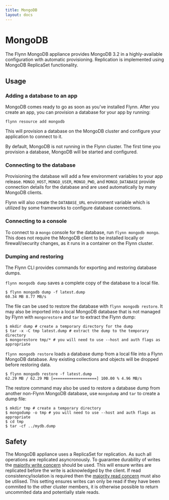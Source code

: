 ```yaml
---
title: MongoDB
layout: docs
---
```


# MongoDB

The Flynn MongoDB appliance provides MongoDB 3.2 in a highly-available
configuration with automatic provisioning.
Replication is implemented using MongoDB ReplicaSet functionality.

## Usage

### Adding a database to an app

MongoDB comes ready to go as soon as you've installed Flynn. After you create an
app, you can provision a database for your app by running:

```text
flynn resource add mongodb
```

This will provision a database on the MongoDB cluster and configure your
application to connect to it.

By default, MongoDB is not running in the Flynn cluster. The first time you
provision a database, MongoDB will be started and configured.

### Connecting to the database

Provisioning the database will add a few environment variables to your app
release. `MONGO_HOST`, `MONGO_USER`, `MONGO_PWD`, and `MONGO_DATABASE` provide
connection details for the database and are used automatically by many MongoDB
clients.

Flynn will also create the `DATABASE_URL` environment variable which is utilized
by some frameworks to configure database connections.

### Connecting to a console

To connect to a `mongo` console for the database, run `flynn mongodb mongo`.
This does not require the MongoDB client to be installed locally or
firewall/security changes, as it runs in a container on the Flynn cluster.

### Dumping and restoring

The Flynn CLI provides commands for exporting and restoring database dumps.

`flynn mongodb dump` saves a complete copy of the database to a local file.

```text
$ flynn mongodb dump -f latest.dump
60.34 MB 8.77 MB/s
```

The file can be used to restore the database with `flynn mongodb restore`. It may
also be imported into a local MongoDB database that is not managed by Flynn with
`mongorestore` and `tar` to extract the Flynn dump:

```text
$ mkdir dump # create a temporary directory for the dump
$ tar -x -C tmp latest.dump # extract the dump to the temporary directory
$ mongorestore tmp/* # you will need to use --host and auth flags as appropriate
```

`flynn mongodb restore` loads a database dump from a local file into a Flynn MongoDB database. Any existing collections and objects will be dropped before restoring data.

```text
$ flynn mongodb restore -f latest.dump
62.29 MB / 62.29 MB [===================] 100.00 % 4.96 MB/s
```

The restore command may also be used to restore a database dump from another non-Flynn MongoDB database, use `mongodump` and `tar` to create a dump file:

```text
$ mkdir tmp # create a temporary directory
$ mongodump -o tmp # you will need to use --host and auth flags as appropriate
$ cd tmp
$ tar -cf ../mydb.dump
```

## Safety

The MongoDB appliance uses a ReplicaSet for replication.
As such all operations are replicated asyncronously.
To guarantee durability of writes the [majority write concern](https://docs.mongodb.com/manual/reference/write-concern/) should be used.
This will ensure writes are replicated before the write is acknowledged by the client.
If read consistency/isolation is required then the [majority read concern](https://docs.mongodb.com/manual/reference/read-concern/) must also be utilised.
This setting ensures writes can only be read if they have been commited to the other cluster members, it is otherwise possible to return uncommited data and potentially stale reads.
